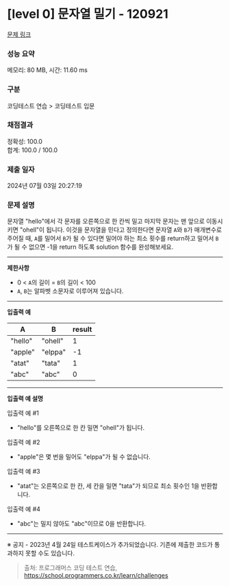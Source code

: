# \[level 0] 문자열 밀기 - 120921

[문제 링크](https://school.programmers.co.kr/learn/courses/30/lessons/120921)

### 성능 요약

메모리: 80 MB, 시간: 11.60 ms

### 구분

코딩테스트 연습 > 코딩테스트 입문

### 채점결과

정확성: 100.0\
합계: 100.0 / 100.0

### 제출 일자

2024년 07월 03일 20:27:19

### 문제 설명

문자열 "hello"에서 각 문자를 오른쪽으로 한 칸씩 밀고 마지막 문자는 맨 앞으로 이동시키면 "ohell"이 됩니다. 이것을 문자열을 민다고 정의한다면 문자열 `A`와 `B`가 매개변수로 주어질 때, `A`를 밀어서 `B`가 될 수 있다면 밀어야 하는 최소 횟수를 return하고 밀어서 `B`가 될 수 없으면 -1을 return 하도록 solution 함수를 완성해보세요.

***

**제한사항**

* 0 < `A`의 길이 = `B`의 길이 < 100
* `A`, `B`는 알파벳 소문자로 이루어져 있습니다.

***

**입출력 예**

| A       | B       | result |
| ------- | ------- | ------ |
| "hello" | "ohell" | 1      |
| "apple" | "elppa" | -1     |
| "atat"  | "tata"  | 1      |
| "abc"   | "abc"   | 0      |

***

**입출력 예 설명**

입출력 예 #1

* "hello"를 오른쪽으로 한 칸 밀면 "ohell"가 됩니다.

입출력 예 #2

* "apple"은 몇 번을 밀어도 "elppa"가 될 수 없습니다.

입출력 예 #3

* "atat"는 오른쪽으로 한 칸, 세 칸을 밀면 "tata"가 되므로 최소 횟수인 1을 반환합니다.

입출력 예 #4

* "abc"는 밀지 않아도 "abc"이므로 0을 반환합니다.

***

※ 공지 - 2023년 4월 24일 테스트케이스가 추가되었습니다. 기존에 제출한 코드가 통과하지 못할 수도 있습니다.

> 출처: 프로그래머스 코딩 테스트 연습, https://school.programmers.co.kr/learn/challenges
